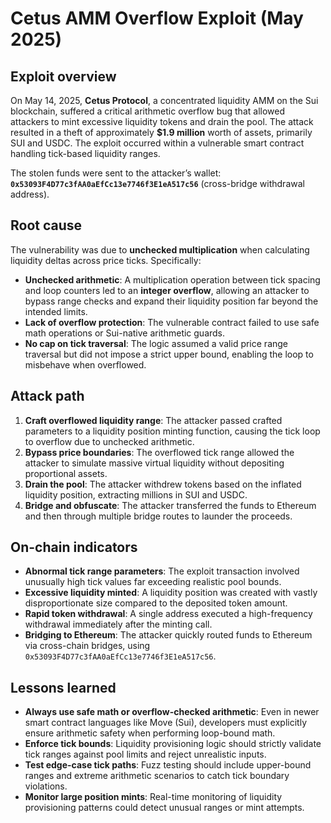 # Cetus AMM Overflow Exploit (May 2025)

## Exploit overview

On May 14, 2025, **Cetus Protocol**, a concentrated liquidity AMM on the Sui blockchain, suffered a critical arithmetic overflow bug that allowed attackers to mint excessive liquidity tokens and drain the pool. The attack resulted in a theft of approximately **$1.9 million** worth of assets, primarily SUI and USDC. The exploit occurred within a vulnerable smart contract handling tick-based liquidity ranges.

The stolen funds were sent to the attacker’s wallet: **`0x53093F4D77c3fAA0aEfCc13e7746f3E1eA517c56`** (cross-bridge withdrawal address).

## Root cause

The vulnerability was due to **unchecked multiplication** when calculating liquidity deltas across price ticks. Specifically:

- **Unchecked arithmetic**: A multiplication operation between tick spacing and loop counters led to an **integer overflow**, allowing an attacker to bypass range checks and expand their liquidity position far beyond the intended limits.
- **Lack of overflow protection**: The vulnerable contract failed to use safe math operations or Sui-native arithmetic guards.
- **No cap on tick traversal**: The logic assumed a valid price range traversal but did not impose a strict upper bound, enabling the loop to misbehave when overflowed.

## Attack path

1. **Craft overflowed liquidity range**: The attacker passed crafted parameters to a liquidity position minting function, causing the tick loop to overflow due to unchecked arithmetic.
2. **Bypass price boundaries**: The overflowed tick range allowed the attacker to simulate massive virtual liquidity without depositing proportional assets.
3. **Drain the pool**: The attacker withdrew tokens based on the inflated liquidity position, extracting millions in SUI and USDC.
4. **Bridge and obfuscate**: The attacker transferred the funds to Ethereum and then through multiple bridge routes to launder the proceeds.

## On-chain indicators

- **Abnormal tick range parameters**: The exploit transaction involved unusually high tick values far exceeding realistic pool bounds.
- **Excessive liquidity minted**: A liquidity position was created with vastly disproportionate size compared to the deposited token amount.
- **Rapid token withdrawal**: A single address executed a high-frequency withdrawal immediately after the minting call.
- **Bridging to Ethereum**: The attacker quickly routed funds to Ethereum via cross-chain bridges, using `0x53093F4D77c3fAA0aEfCc13e7746f3E1eA517c56`.

## Lessons learned

- **Always use safe math or overflow-checked arithmetic**: Even in newer smart contract languages like Move (Sui), developers must explicitly ensure arithmetic safety when performing loop-bound math.
- **Enforce tick bounds**: Liquidity provisioning logic should strictly validate tick ranges against pool limits and reject unrealistic inputs.
- **Test edge-case tick paths**: Fuzz testing should include upper-bound ranges and extreme arithmetic scenarios to catch tick boundary violations.
- **Monitor large position mints**: Real-time monitoring of liquidity provisioning patterns could detect unusual ranges or mint attempts.

